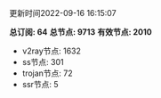更新时间2022-09-16 16:15:07

**总订阅: 64**
**总节点: 9713**
**有效节点: 2010**
- v2ray节点: 1632
- ss节点: 301
- trojan节点: 72
- ssr节点: 5
